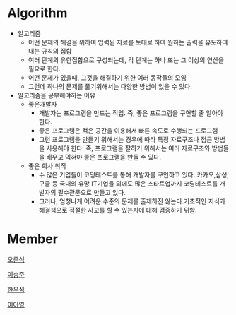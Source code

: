 # Algorithm

+ 알고리즘
  + 어떤 문제의 해결을 위하여 입력된 자료를 토대로 하여 원하는 출력을 유도하여 내는 규칙의 집합
  + 여러 단계의 유한집합으로 구성되는데, 각 단계는 하나 또는 그 이상의 연산을 필요로 한다.
  + 어떤 문제가 있을때, 그것을 해결하기 위한 여러 동작들의 모임
  + 그런데 하나의 문제를 풀기위해서는 다양한 방법이 있을 수 있다.
+ 알고리즘을 공부해야하는 이유
  + 좋은개발자
    + 개발자는 프로그램을 만드는 직업. 즉, 좋은 프로그램을 구현할 줄 알아야 한다.
    + 좋은 프로그램은 적은 공간을 이용해서 빠른 속도로 수행되는 프로그램
    + 그런 프로그램을 만들기 위해서는 경우에 따라 특정 자료구조나 접근 방법을 사용해야 한다. 즉, 프로그램을 잘하기 위해서는 여러 자료구조와 방법들을 배우고 익혀야 좋은 프로그램을 만들 수 있다.
  + 좋은 회사 취직
    + 수 많은 기업들이 코딩테스트를 통해 개발자를 구인하고 있다. 카카오,삼성,구글 등 국내외 유망 IT기업들 외에도 많은 스타트업까지 코딩테스트를 개발자의 필수관문으로 만들고 있다.
    + 그러나, 엄청나게 어려운 수준의 문제를 출제하진 않는다.기초적인 지식과 해결책으로 적절한 사고를 할 수 있는지에 대해 검증하기 위함.

# Member
[오준석](https://github.com/junseok93)

[이승준](https://github.com/LEESEUNGJUNa)

[한우석](https://github.com/hdsshj)

[이아영](https://github.com/ARONGLEE)

